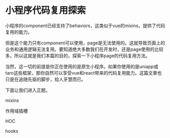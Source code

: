 # 小程序代码复用探索

小程序的component已经支持了behaviors，这类似于vue的mixins，提供了代码复用的能力。

但是这个能力只有component可以使用，page是无法使用的。这就导致页面上的业务和通用逻辑无法复用。要知道绝大多数我们在开发时，还是page使用的比较多。所以这就是我们本篇的目的，探索一下小程序page的代码复用方法。

当然，这一切的前提是你正在使用的是原生小程序。如果你使用的是uniapp或taro这些框架，那你自然可以享受vue和react带来的代码复用能力。这篇文章也只是在追随先驱的脚步，拾人牙慧而已。

下面让我们进入正题。

mixins

作用域插槽

HOC

hooks

